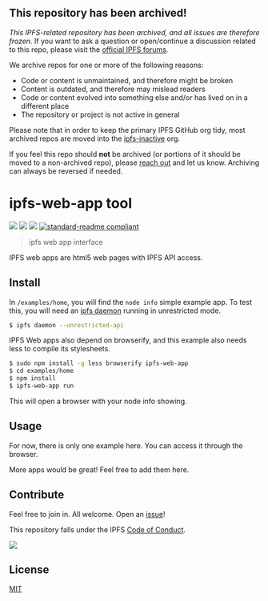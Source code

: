 ## This repository has been archived!
*This IPFS-related repository has been archived, and all issues are therefore frozen.* If you want to ask a question or open/continue a discussion related to this repo, please visit the [official IPFS forums](https://discuss.ipfs.io).

We archive repos for one or more of the following reasons:
- Code or content is unmaintained, and therefore might be broken
- Content is outdated, and therefore may mislead readers
- Code or content evolved into something else and/or has lived on in a different place
- The repository or project is not active in general

Please note that in order to keep the primary IPFS GitHub org tidy, most archived repos are moved into the [ipfs-inactive](https://github.com/ipfs-inactive) org.

If you feel this repo should **not** be archived (or portions of it should be moved to a non-archived repo), please [reach out](https://ipfs.io/help) and let us know. Archiving can always be reversed if needed.


# ipfs-web-app tool

[![](https://img.shields.io/badge/made%20by-Protocol%20Labs-blue.svg?style=flat-square)](http://ipn.io)
[![](https://img.shields.io/badge/project-IPFS-blue.svg?style=flat-square)](http://ipfs.io/)
[![](https://img.shields.io/badge/freenode-%23ipfs-blue.svg?style=flat-square)](http://webchat.freenode.net/?channels=%23ipfs)
[![standard-readme compliant](https://img.shields.io/badge/standard--readme-OK-green.svg?style=flat-square)](https://github.com/RichardLitt/standard-readme)

> ipfs web app interface

IPFS web apps are html5 web pages with IPFS API access.

## Install

In `/examples/home`, you will find the `node info` simple example app. To test this, you will need an [ipfs daemon](https://github.com/ipfs/go-ipfs) running in unrestricted mode.

```bash
$ ipfs daemon --unrestricted-api
```

IPFS Web apps also depend on browserify, and this example also needs less to compile its stylesheets.

```bash
$ sudo npm install -g less browserify ipfs-web-app
$ cd examples/home
$ npm install
$ ipfs-web-app run
```

This will open a browser with your node info showing.

## Usage

For now, there is only one example here. You can access it through the browser.

More apps would be great! Feel free to add them here.

## Contribute

Feel free to join in. All welcome. Open an [issue](https://github.com/ipfs/ipfs-web-app/issues)!

This repository falls under the IPFS [Code of Conduct](https://github.com/ipfs/community/blob/master/code-of-conduct.md).

[![](https://cdn.rawgit.com/jbenet/contribute-ipfs-gif/master/img/contribute.gif)](https://github.com/ipfs/community/blob/master/contributing.md)

## License

[MIT](LICENSE)
